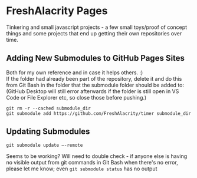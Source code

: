 # FreshAlacrity Pages

Tinkering and small javascript projects - a few small toys/proof of concept things and some projects that end up getting their own repositories over time.

## Adding New Submodules to GitHub Pages Sites
Both for my own reference and in case it helps others. :)<br>
If the folder had already been part of the repository, delete it and do this from Git Bash in the folder that the submodule folder should be added to:
(GitHub Desktop will still error afterwards if the folder is still open in VS Code or File Explorer etc, so close those before pushing.)
```
git rm -r --cached submodule_dir
git submodule add https://github.com/FreshAlacrity/timer submodule_dir
```

## Updating Submodules
```
git submodule update –-remote
```
Seems to be working? Will need to double check - if anyone else is having no visible output from git commands in Git Bash when there's no error, please let me know; even `git submodule status` has no output
